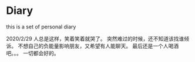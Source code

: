 # Diary
this is a set of personal diary

2020/2/29
人总是这样，笑着笑着就哭了。
突然难过的时候，还不知道该找谁倾诉。
不想自己的负能量影响朋友，又希望有人能聊天。
最后还是一个人喝酒吧。。。
一切都会好的。
